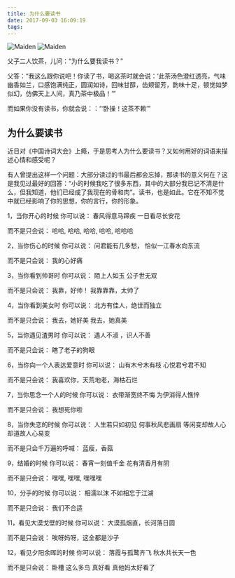 ```yaml
---
title: 为什么要读书
date: 2017-09-03 16:09:19
tags:
---
```


![Maiden](/blog/img/Maiden%201.jpg "Maiden") ![Maiden](/blog/img/Maiden%202.jpg "Maiden")

父子二人饮茶，儿问：“为什么要我读书？”

父答：“我这么跟你说吧！你读了书，喝这茶时就会说：‘此茶汤色澄红透亮，气味幽香如兰，口感饱满纯正，圆润如诗，回味甘醇，齿颊留芳，韵味十足，顿觉如梦似幻，仿佛天上人间，真乃茶中极品！’”

而如果你没有读书，你就会说：：“‘卧操！这茶不赖’”

为什么要读书
----------

近日对《中国诗词大会》上瘾，于是思考人为什么要读书？又如何用好的词语来描述心情和感受呢？

有人曾提出这样一个问题：大部分读过的书最后都会忘掉，那读书的意义何在？这是我见过最好的回答：“小的时候我吃了很多东西，其中的大部分我已记不清是什么，但我知道，他们已经成了我现在的骨和肉”。读书，也是如此。它在不知不觉中就已经影响了你的思想，你的言行，你的形象。

1，当你开心的时候
你可以说：
春风得意马蹄疾
一日看尽长安花

而不是只会说：
哈哈, 哈哈, 哈哈, 哈哈, 哈哈哈

2，当你伤心的时候
你可以说：
问君能有几多愁，
恰似一江春水向东流

而不是只会说：
我的心好痛

3，当你看到帅哥时
你可以说：
陌上人如玉
公子世无双

而不是只会说：
我靠，好帅！
我靠靠靠，太帅了

4，当你看到美女时
你可以说：
北方有佳人，绝世而独立

而不是只会说：
我去，她好美
我去，她真美

5，当你遇见渣男时
你可以说：
遇人不淑 ，识人不善

而不是只会说：
瞎了老子的狗眼

6，当你向一个人表达爱意时
你可以说：
山有木兮木有枝
心悦君兮君不知

而不是只会说：
我喜欢你，天荒地老，海枯石烂

7，当你思念一个人的时候
你可以说：
衣带渐宽终不悔
为伊消得人憔悴

而不是只会说：
我想死你啦

8，当你失恋的时候
你可以说：
人生若只如初见
何事秋风悲画扇
等闲变却故人心
却道故人心易变

而不是只会千万遍的呼喊：
蓝瘦，香菇

9，结婚的时候
你可以说：
春宵一刻值千金
花有清香月有阴

而不是只会说：
嘿嘿, 嘿嘿, 嘿嘿嘿

10，分手的时候
你可以说：
相濡以沫
不如相忘于江湖

而不是只会说：
我们不合适

11，看见大漠戈壁的时候
你可以说：
大漠孤烟直，长河落日圆

而不是只会说：
唉呀妈呀，这全都是沙子

12，看见夕阳余晖的时候
你可以说：
落霞与孤鹜齐飞
秋水共长天一色

而不是只会说：
卧槽
这么多鸟
真好看
真他妈太好看了
